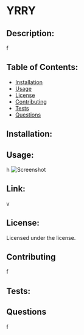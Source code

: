 # YRRY
 
## Description: 
f
## Table of Contents: 
* [Installation](#installation)
* [Usage](#usage) 
* [License](#license) 
* [Contributing](#contributing) 
* [Tests](#tests) 
* [Questions](#questions) 
## Installation: 
## Usage: 
h
![Screenshot](f)
## Link: 
v
## License: 
Licensed under the  license. 
## Contributing
f
## Tests: 
## Questions
f
